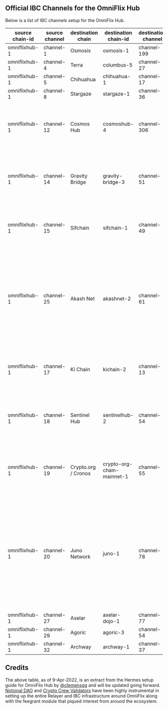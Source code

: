 ## Official IBC Channels for the OmniFlix Hub

Below is a list of IBC channels setup for the OmniFlix Hub.

| source chain-id  | source channel  | destination chain | destination chain-id  | destination channel | comments |
| -----------------| --------------- | --------------------- | ------------------ | ------------------ | --------------------- |
| omniflixhub-1 | channel-1 | Osmosis | osmosis-1 | channel-199 | No change |
| omniflixhub-1 | channel-4 | Terra | columbus-5 | channel-27 | No change |
| omniflixhub-1 | channel-5 | Chihuahua| chihuahua-1 | channel-17 | No change |
| omniflixhub-1 | channel-8 |  Stargaze | stargaze-1 | channel-36 | No change |
| omniflixhub-1 | channel-12 |  Cosmos Hub | cosmoshub-4 | channel-306 | Updated from `ch-0` on OmniFlix and `ch-290` on the Cosmos Hub |
| omniflixhub-1 | channel-14 | Gravity Bridge | gravity-bridge-3 | channel-51 | Updated from `ch-3` on OmniFlix and `ch-35` on the Gravity Bridge |
| omniflixhub-1 | channel-15 | Sifchain | sifchain-1 | channel-49 | Updated from `ch-6` on OmniFlix and `ch-44` on the Sifchain |
| omniflixhub-1 | channel-25 |  Akash Net | akashnet-2 | channel-61 | Updated from `ch-7` on OmniFlix and `ch-39` on the Akash Network, updated from `ch-16` on OmniFlix and `ch-42` on Akash Net|
| omniflixhub-1 | channel-17 |  Ki Chain | kichain-2 | channel-13 | Updated from `ch-9` on OmniFlix and `ch-10` on the Ki Chain |
| omniflixhub-1 | channel-18 |  Sentinel Hub | sentinelhub-2 | channel-54 | Updated from `ch-10` on OmniFlix and `ch-53` on the Sentinel Hub |
| omniflixhub-1 | channel-19 |  Crypto.org / Cronos | crypto-org-chain-mainnet-1 | channel-55 | Updated from `ch-11` on OmniFlix and `ch-54` on the the Crypto.com chain |
| omniflixhub-1 | channel-20 | Juno Network | juno-1 | channel-78 | Updated from `ch-13` on OmniFlix and `ch-74` on the Juno Network. Before these, the channels were `ch-2` on OmniFlix and `ch-63` on the Juno Network |
| omniflixhub-1 | channel-27 | Axelar | axelar-dojo-1 | channel-77 | New Channel |
| omniflixhub-1 | channel-29 | Agoric | agoric-3 | channel-54 | New Channel |
| omniflixhub-1 | channel-32 | Archway | archway-1 | channel-37 | New Channel |

## Credits
The above table, as of 9-Apr-2022, is an extract from the Hermes setup guide for OmniFlix Hub by [@clemensgg](https://github.com/clemensgg/RELAYER-dev-crew/blob/main/HERMES/omniflix/relayer-doc.md) and will be updated going forward. [Notional DAO](https://twitter.com/@notionaldao) and [Crypto Crew Validators](https://twitter.com/crypto_crew) have been highly instrumental in setting up the entire Relayer and IBC infrastructure around OmniFlix along with the feegrant module that piqued interest from around the ecosystem.

